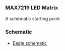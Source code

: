 ### MAX7219 LED Matrix

A schematic starting point


### Schematic

* [Eagle schematic](https://raw.githubusercontent.com/jarleven/Python/master/LED-Matrix/Eagle/LEDMatrix.sch "download")


